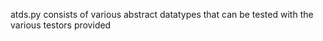 atds.py consists of various abstract datatypes that can be tested with the various testors provided
